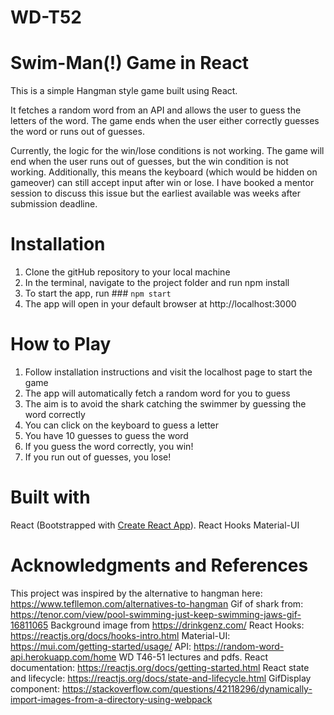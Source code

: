 # WD-T52

# Swim-Man(!) Game in React
This is a simple Hangman style game built using React. 

It fetches a random word from an API and allows the user to guess the letters of the word. The game ends when the user either correctly guesses the word or runs out of guesses.

Currently, the logic for the win/lose conditions is not working. The game will end when the user runs out of guesses, but the win condition is not working.
Additionally, this means the keyboard (which would be hidden on gameover) can still accept input after win or lose.
I have booked a mentor session to discuss this issue but the earliest available was weeks after submission deadline.

# Installation
1. Clone the gitHub repository to your local machine
2. In the terminal, navigate to the project folder and run npm install
3. To start the app, run ### `npm start`
4. The app will open in your default browser at http://localhost:3000

# How to Play
1. Follow installation instructions and visit the localhost page to start the game
2. The app will automatically fetch a random word for you to guess
3. The aim is to avoid the shark catching the swimmer by guessing the word correctly
4. You can click on the keyboard to guess a letter
5. You have 10 guesses to guess the word
6. If you guess the word correctly, you win!
7. If you run out of guesses, you lose!

# Built with
React (Bootstrapped with [Create React App](https://github.com/facebook/create-react-app)).
React Hooks
Material-UI

# Acknowledgments and References
This project was inspired by the alternative to hangman here: https://www.tefllemon.com/alternatives-to-hangman
Gif of shark from: https://tenor.com/view/pool-swimming-just-keep-swimming-jaws-gif-16811065
Background image from https://drinkgenz.com/
React Hooks: https://reactjs.org/docs/hooks-intro.html
Material-UI: https://mui.com/getting-started/usage/
API: https://random-word-api.herokuapp.com/home
WD T46-51 lectures and pdfs.
React documentation: https://reactjs.org/docs/getting-started.html
React state and lifecycle: https://reactjs.org/docs/state-and-lifecycle.html
GifDisplay component: https://stackoverflow.com/questions/42118296/dynamically-import-images-from-a-directory-using-webpack
